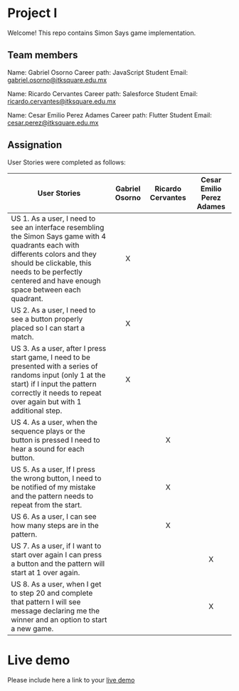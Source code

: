 # Project I

Welcome! This repo contains Simon Says game implementation.

## Team members

Name: Gabriel Osorno
Career path: JavaScript Student
Email: gabriel.osorno@itksquare.edu.mx

Name: Ricardo Cervantes
Career path: Salesforce Student
Email: ricardo.cervantes@itksquare.edu.mx

Name: Cesar Emilio Perez Adames
Career path: Flutter Student
Email: cesar.perez@itksquare.edu.mx


## Assignation 

User Stories were completed as follows:

| User Stories     | Gabriel Osorno | Ricardo Cervantes | Cesar Emilio Perez Adames |
| ---------------- | :------------: | :---------------: | :-----------------------: |
| US 1. As a user, I need to see an interface resembling the Simon Says game with 4 quadrants each with differents colors and they should be clickable, this needs to be perfectly centered and have enough space between each quadrant. |  X             |                   |                           |
| US 2. As a user, I need to see a button properly placed so I can start a match. |  X             |                   |                           |
| US 3. As a user, after I press start game, I need to be presented with a series of randoms input (only 1 at the start) if I input the pattern correctly it needs to repeat over again but with 1 additional step. |  X             |                   |                           |
| US 4. As a user, when the sequence plays or the button is pressed I need to hear a sound for each button. |                |         X         |                           |
| US 5. As a user, If I press the wrong button, I need to be notified of my mistake and the pattern needs to repeat from the start. |                |         X         |                           |
| US 6. As a user, I can see how many steps are in the pattern. |                |         X         |                           |
| US 7. As a user, if I want to start over again I can press a button and the pattern will start at 1 over again. |                |                   |           X               |
| US 8. As a user, when I get to step 20 and complete that pattern I will see message declaring me the winner and an option to start a new game. |                |                   |           X               |


# Live demo

Please include here a link to your [live demo](https://gabrielosorno-ksquare.github.io/Project_1_Simon/)

